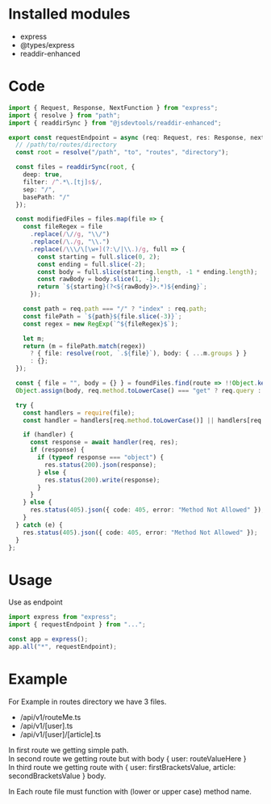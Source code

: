 # Installed modules

- express
- @types/express
- readdir-enhanced

# Code

```ts
import { Request, Response, NextFunction } from "express";
import { resolve } from "path";
import { readdirSync } from "@jsdevtools/readdir-enhanced";

export const requestEndpoint = async (req: Request, res: Response, next: NextFunction) => {
  // /path/to/routes/directory
  const root = resolve("/path", "to", "routes", "directory");

  const files = readdirSync(root, {
    deep: true,
    filter: /^.*\.[tj]s$/,
    sep: "/",
    basePath: "/"
  });

  const modifiedFiles = files.map(file => {
    const fileRegex = file
      .replace(/\//g, "\\/")
      .replace(/\./g, "\\.")
      .replace(/\\\/\[\w+](?:\/|\\.)/g, full => {
        const starting = full.slice(0, 2);
        const ending = full.slice(-2);
        const body = full.slice(starting.length, -1 * ending.length);
        const rawBody = body.slice(1, -1);
        return `${starting}(?<${rawBody}>.*)${ending}`;
      });

    const path = req.path === "/" ? "index" : req.path;
    const filePath = `${path}${file.slice(-3)}`;
    const regex = new RegExp(`^${fileRegex}$`);

    let m;
    return (m = filePath.match(regex))
      ? { file: resolve(root, `.${file}`), body: { ...m.groups } }
      : {};
  });

  const { file = "", body = {} } = foundFiles.find(route => !!Object.keys(route).length)!;
  Object.assign(body, req.method.toLowerCase() === "get" ? req.query : req.body);

  try {
    const handlers = require(file);
    const handler = handlers[req.method.toLowerCase()] || handlers[req.method.toUpperCase()];

    if (handler) {
      const response = await handler(req, res);
      if (response) {
        if (typeof response === "object") {
          res.status(200).json(response);
        } else {
          res.status(200).write(response);
        }
      }
    } else {
      res.status(405).json({ code: 405, error: "Method Not Allowed" });
    }
  } catch (e) {
    res.status(405).json({ code: 405, error: "Method Not Allowed" });
  }
};
```

# Usage

Use as endpoint

```ts
import express from "express";
import { requestEndpoint } from "...";

const app = express();
app.all("*", requestEndpoint);
```

# Example

For Example in routes directory we have 3 files.

- /api/v1/routeMe.ts
- /api/v1/[user].ts
- /api/v1/[user]/[article].ts

In first route we getting simple path.  
In second route we getting route but with body { user: routeValueHere }  
In third route we getting route with { user: firstBracketsValue, article: secondBracketsValue } body.

In Each route file must function with (lower or upper case) method name.

